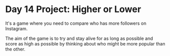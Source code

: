 # Day 14 Project: Higher or Lower

It's a game where you need to compare who has more followers on Instagram.

The aim of the game is to try and stay alive for as long as possible and score
as high as possible by thinking about who might be more popular than the other.
